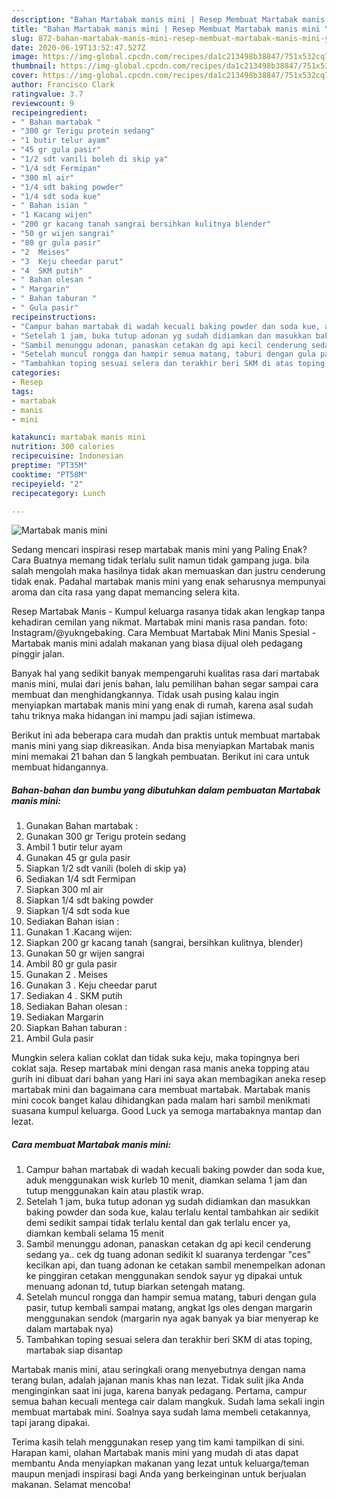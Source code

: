 ```yaml
---
description: "Bahan Martabak manis mini | Resep Membuat Martabak manis mini Yang Mudah Dan Praktis"
title: "Bahan Martabak manis mini | Resep Membuat Martabak manis mini Yang Mudah Dan Praktis"
slug: 872-bahan-martabak-manis-mini-resep-membuat-martabak-manis-mini-yang-mudah-dan-praktis
date: 2020-06-19T13:52:47.527Z
image: https://img-global.cpcdn.com/recipes/da1c213498b38847/751x532cq70/martabak-manis-mini-foto-resep-utama.jpg
thumbnail: https://img-global.cpcdn.com/recipes/da1c213498b38847/751x532cq70/martabak-manis-mini-foto-resep-utama.jpg
cover: https://img-global.cpcdn.com/recipes/da1c213498b38847/751x532cq70/martabak-manis-mini-foto-resep-utama.jpg
author: Francisco Clark
ratingvalue: 3.7
reviewcount: 9
recipeingredient:
- " Bahan martabak "
- "300 gr Terigu protein sedang"
- "1 butir telur ayam"
- "45 gr gula pasir"
- "1/2 sdt vanili boleh di skip ya"
- "1/4 sdt Fermipan"
- "300 ml air"
- "1/4 sdt baking powder"
- "1/4 sdt soda kue"
- " Bahan isian "
- "1 Kacang wijen"
- "200 gr kacang tanah sangrai bersihkan kulitnya blender"
- "50 gr wijen sangrai"
- "80 gr gula pasir"
- "2  Meises"
- "3  Keju cheedar parut"
- "4  SKM putih"
- " Bahan olesan "
- " Margarin"
- " Bahan taburan "
- " Gula pasir"
recipeinstructions:
- "Campur bahan martabak di wadah kecuali baking powder dan soda kue, aduk menggunakan wisk kurleb 10 menit, diamkan selama 1 jam dan tutup menggunakan kain atau plastik wrap."
- "Setelah 1 jam, buka tutup adonan yg sudah didiamkan dan masukkan baking powder dan soda kue, kalau terlalu kental tambahkan air sedikit demi sedikit sampai tidak terlalu kental dan gak terlalu encer ya, diamkan kembali selama 15 menit"
- "Sambil menunggu adonan, panaskan cetakan dg api kecil cenderung sedang ya.. cek dg tuang adonan sedikit kl suaranya terdengar &#34;ces&#34; kecilkan api, dan tuang adonan ke cetakan sambil menempelkan adonan ke pinggiran cetakan menggunakan sendok sayur yg dipakai untuk menuang adonan td, tutup biarkan setengah matang."
- "Setelah muncul rongga dan hampir semua matang, taburi dengan gula pasir, tutup kembali sampai matang, angkat lgs oles dengan margarin menggunakan sendok (margarin nya agak banyak ya biar menyerap ke dalam martabak nya)"
- "Tambahkan toping sesuai selera dan terakhir beri SKM di atas toping, martabak siap disantap"
categories:
- Resep
tags:
- martabak
- manis
- mini

katakunci: martabak manis mini 
nutrition: 300 calories
recipecuisine: Indonesian
preptime: "PT35M"
cooktime: "PT58M"
recipeyield: "2"
recipecategory: Lunch

---
```



![Martabak manis mini](https://img-global.cpcdn.com/recipes/da1c213498b38847/751x532cq70/martabak-manis-mini-foto-resep-utama.jpg)

Sedang mencari inspirasi resep martabak manis mini yang Paling Enak? Cara Buatnya memang tidak terlalu sulit namun tidak gampang juga. bila salah mengolah maka hasilnya tidak akan memuaskan dan justru cenderung tidak enak. Padahal martabak manis mini yang enak seharusnya mempunyai aroma dan cita rasa yang dapat memancing selera kita.

Resep Martabak Manis - Kumpul keluarga rasanya tidak akan lengkap tanpa kehadiran cemilan yang nikmat. Martabak mini manis rasa pandan. foto: Instagram/@yukngebaking. Cara Membuat Martabak Mini Manis Spesial - Martabak manis mini adalah makanan yang biasa dijual oleh pedagang pinggir jalan.

Banyak hal yang sedikit banyak mempengaruhi kualitas rasa dari martabak manis mini, mulai dari jenis bahan, lalu pemilihan bahan segar sampai cara membuat dan menghidangkannya. Tidak usah pusing kalau ingin menyiapkan martabak manis mini yang enak di rumah, karena asal sudah tahu triknya maka hidangan ini mampu jadi sajian istimewa.


Berikut ini ada beberapa cara mudah dan praktis untuk membuat martabak manis mini yang siap dikreasikan. Anda bisa menyiapkan Martabak manis mini memakai 21 bahan dan 5 langkah pembuatan. Berikut ini cara untuk membuat hidangannya.

<!--inarticleads1-->

##### Bahan-bahan dan bumbu yang dibutuhkan dalam pembuatan Martabak manis mini:

1. Gunakan  Bahan martabak :
1. Gunakan 300 gr Terigu protein sedang
1. Ambil 1 butir telur ayam
1. Gunakan 45 gr gula pasir
1. Siapkan 1/2 sdt vanili (boleh di skip ya)
1. Sediakan 1/4 sdt Fermipan
1. Siapkan 300 ml air
1. Siapkan 1/4 sdt baking powder
1. Siapkan 1/4 sdt soda kue
1. Sediakan  Bahan isian :
1. Gunakan 1 .Kacang wijen:
1. Siapkan 200 gr kacang tanah (sangrai, bersihkan kulitnya, blender)
1. Gunakan 50 gr wijen sangrai
1. Ambil 80 gr gula pasir
1. Gunakan 2 . Meises
1. Gunakan 3 . Keju cheedar parut
1. Sediakan 4 . SKM putih
1. Sediakan  Bahan olesan :
1. Sediakan  Margarin
1. Siapkan  Bahan taburan :
1. Ambil  Gula pasir


Mungkin selera kalian coklat dan tidak suka keju, maka topingnya beri coklat saja. Resep martabak mini dengan rasa manis aneka topping atau gurih ini dibuat dari bahan yang Hari ini saya akan membagikan aneka resep martabak mini dan bagaimana cara membuat martabak. Martabak manis mini cocok banget kalau dihidangkan pada malam hari sambil menikmati suasana kumpul keluarga. Good Luck ya semoga martabaknya mantap dan lezat. 

<!--inarticleads2-->

##### Cara membuat Martabak manis mini:

1. Campur bahan martabak di wadah kecuali baking powder dan soda kue, aduk menggunakan wisk kurleb 10 menit, diamkan selama 1 jam dan tutup menggunakan kain atau plastik wrap.
1. Setelah 1 jam, buka tutup adonan yg sudah didiamkan dan masukkan baking powder dan soda kue, kalau terlalu kental tambahkan air sedikit demi sedikit sampai tidak terlalu kental dan gak terlalu encer ya, diamkan kembali selama 15 menit
1. Sambil menunggu adonan, panaskan cetakan dg api kecil cenderung sedang ya.. cek dg tuang adonan sedikit kl suaranya terdengar &#34;ces&#34; kecilkan api, dan tuang adonan ke cetakan sambil menempelkan adonan ke pinggiran cetakan menggunakan sendok sayur yg dipakai untuk menuang adonan td, tutup biarkan setengah matang.
1. Setelah muncul rongga dan hampir semua matang, taburi dengan gula pasir, tutup kembali sampai matang, angkat lgs oles dengan margarin menggunakan sendok (margarin nya agak banyak ya biar menyerap ke dalam martabak nya)
1. Tambahkan toping sesuai selera dan terakhir beri SKM di atas toping, martabak siap disantap


Martabak manis mini, atau seringkali orang menyebutnya dengan nama terang bulan, adalah jajanan manis khas nan lezat. Tidak sulit jika Anda menginginkan saat ini juga, karena banyak pedagang. Pertama, campur semua bahan kecuali mentega cair dalam mangkuk. Sudah lama sekali ingin membuat martabak mini. Soalnya saya sudah lama membeli cetakannya, tapi jarang dipakai. 

Terima kasih telah menggunakan resep yang tim kami tampilkan di sini. Harapan kami, olahan Martabak manis mini yang mudah di atas dapat membantu Anda menyiapkan makanan yang lezat untuk keluarga/teman maupun menjadi inspirasi bagi Anda yang berkeinginan untuk berjualan makanan. Selamat mencoba!
